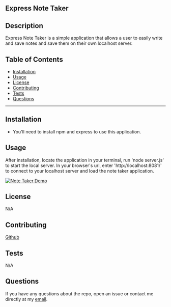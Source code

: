 ## Express Note Taker

## Description

Express Note Taker is a simple application that allows a user to easily write and save notes and save them on their own localhost server.

## Table of Contents

- [Installation](#installation)
- [Usage](#usage)
- [License](#license)
- [Contributing](#contributing)
- [Tests](#tests)
- [Questions](#questions)
----

## Installation

- You'll need to install npm and express to use this application.

## Usage

After installation, locate the application in your terminal, run 'node server.js' to start the local server. In your browser's url, enter 'http://localhost:8081/' to connect to your localhost server and load the note taker application.

[![Note Taker Demo](http://img.youtube.com/vi/nImhseKMQmc/0.jpg)](http://www.youtube.com/watch?v=nImhseKMQmc "Note Taker Demo")

## License

N/A

## Contributing

[Github](https://github.com/joshuamaney)

## Tests

N/A

## Questions
If you have any questions about the repo, open an issue or contact me directly at my [email](joshuaraymaney@gmail.com).